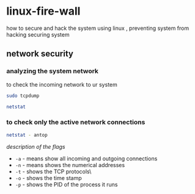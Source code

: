# linux-fire-wall
how to secure and hack the system using linux , preventing system from hacking securing system
## network security 
### analyzing the system network
 to check the incoming network to ur system 
```bash
sudo tcpdump
```
```bash
netstat
```
### to check only the active network connections
```bash
netstat - antop
```
*description of the flags*
* `-a` - means show all incoming and outgoing connections
* `-n` - means shows the numerical addresses
* `-t` - shows the TCP protocols\
* `-o` - shows the time stamp
* `-p` - shows the PID of the process it runs
